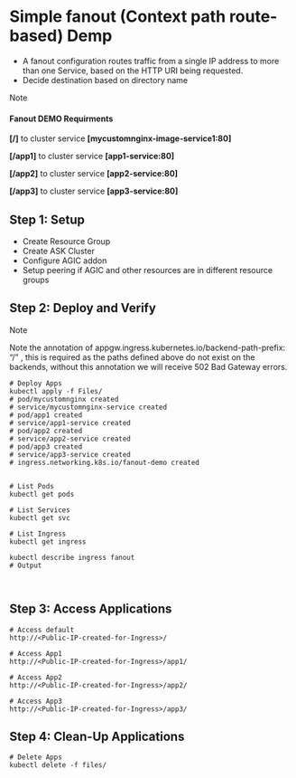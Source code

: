 # Simple fanout (Context path route-based) Demp
  - A fanout configuration routes traffic from a single IP address to more than one Service, based on the HTTP URI being requested.
  - Decide destination based on directory name

> [!Note]
> #### Fanout DEMO Requirments
> 
> **[/]** to cluster service **[mycustomnginx-image-service1:80]**
> 
> **[/app1]** to cluster service **[app1-service:80]**
> 
> **[/app2]** to cluster service **[app2-service:80]**
> 
> **[/app3]** to cluster service **[app3-service:80]**
> 

## Step 1: Setup 
* Create Resource Group
* Create ASK Cluster
* Configure AGIC addon
* Setup peering if AGIC and other resources are in different resource groups

 ## Step 2: Deploy and Verify
> [!note]
> Note the annotation of appgw.ingress.kubernetes.io/backend-path-prefix: “/” , this is required as the paths defined above do not exist on the backends, without this annotation we will receive 502 Bad Gateway errors.
 

```
# Deploy Apps
kubectl apply -f Files/
# pod/mycustomnginx created
# service/mycustomnginx-service created
# pod/app1 created
# service/app1-service created
# pod/app2 created
# service/app2-service created
# pod/app3 created
# service/app3-service created
# ingress.networking.k8s.io/fanout-demo created


# List Pods
kubectl get pods

# List Services
kubectl get svc

# List Ingress
kubectl get ingress

kubectl describe ingress fanout
# Output



```
## Step 3: Access Applications
```
# Access default
http://<Public-IP-created-for-Ingress>/

# Access App1
http://<Public-IP-created-for-Ingress>/app1/

# Access App2
http://<Public-IP-created-for-Ingress>/app2/

# Access App3
http://<Public-IP-created-for-Ingress>/app3/

```

## Step 4: Clean-Up Applications
```
# Delete Apps
kubectl delete -f files/
```

